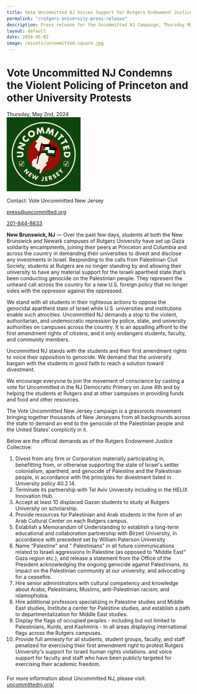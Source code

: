 ```yaml
---
title: Vote Uncommitted NJ Voices Support for Rutgers Endowment Justice Collective Organizers and the Gaza Solidarity Encampment at Rutgers University
permalink: "/rutgers-university-press-release"
description: Press release for the Uncommitted NJ Campaign, Thursday May 2nd, 2024
layout: default
date: 2024-05-02
image: /assets/uncommitted-square.jpg
---
```

Vote Uncommitted NJ Condemns the Violent Policing of Princeton and other University Protests
===
Thursday, May 2nd, 2024
<br>
<img src="assets/uncommitted-square.jpg" alt="Uncommitted New Jersey logo" width="40%" height=auto>
 
Contact: Vote Uncommitted New Jersey

[press@uncommitted.org](mailto:press@uncommitted.org)

[201-844-8633](tel:+12018448633) 

**New Brunswick, NJ** — Over the past few days, students at both the New Brunswick
and Newark campuses of Rutgers University have set up Gaza solidarity
encampments, joining their peers at Princeton and Columbia and across the
country in demanding their universities to divest and disclose any investments
in Israel. Responding to the calls from Palestinian Civil Society, students at
Rutgers are no longer standing by and allowing their university to have any
material support for the Israeli apartheid state that’s been conducting genocide
on the Palestinian people. They represent the unheard call across the country
for a new U.S. foreign policy that no longer sides with the oppressor against
the oppressed.

We stand with all students in their righteous actions to oppose the genocidal
apartheid state of Israel while U.S. universities and institutions enable such
atrocities. Uncommitted NJ demands a stop to the violent, authoritarian, and
undemocratic repression by police, state, and university authorities on campuses
across the country. It is an appalling affront to the first amendment rights of
citizens, and it only endangers students, faculty, and community members.

Uncommitted NJ stands with the students and their first amendment rights to
voice their opposition to genocide. We demand that the university bargain with
the students in good faith to reach a solution toward divestment.

We encourage everyone to join the movement of conscience by casting a vote for
Uncommitted in the NJ Democratic Primary on June 4th and by helping the students
at Rutgers and at other campuses in providing funds and food and other
resources.

The Vote Uncommitted New Jersey campaign is a grassroots movement bringing
together thousands of New Jerseyans from all backgrounds across the state to
demand an end to the genocide of the Palestinian people and the United States’
complicity in it. 

Below are the official demands as of the Rutgers Endowment Justice Collective: 

1. Divest from any firm or Corporation materially participating in, benefitting from, or
otherwise supporting the state of Israel's settler colonialism, apartheid, and genocide of
Palestine and the Palestinian people, in accordance with the principles for divestment
listed in University policy 40.2.14.
2. Terminate its partnership with Tel Aviv University including in the HELIX Innovation Hub.
3. Accept at least 10 displaced Gazan students to study at Rutgers University
on scholarship.
4. Provide resources for Palestinian and Arab students in the form of an Arab
Cultural Center on each Rutgers campus.
5. Establish a Memorandum of Understanding to establish a long-term educational and
collaboration partnership with Birzeit University, in accordance with precedent set by William Paterson University
6. Name “Palestine" and " Palestinians" in all future communications related to Israeli
aggressions In Palestine (as opposed to “Middle East" Gaza region etc.), and release a
statement from the Office of the President acknowledging the ongoing genocide against
Palestinians, its impact on the Palestinian community at our university, and advocating for a ceasefire.
7. Hire senior administrators with cultural competency and knowledge about Arabs,
Palestinians, Muslims, anti-Palestlnian racism, and islamophobia.
8. Hire additional professors specializing in Palestine studies and Middle East studies,
Institute a center for Palestine studies, and establish a path to departmentalization for
Middle East studies.
9. Display the flags of occupied peoples - including but not limited to Palestinians, Kurds,
and Kashmiris - In all areas displaying international flags across the Rutgers campuses.
10. Provide full amnesty for all students, student groups, faculty, and staff penalized for
exercising their first amendment right to protest Rutgers University's support for Israeli
human rights violations. and voice support for faculty and staff who have been publicly
targeted for exercising their academic freedom.

### 

For more information about Uncommitted NJ, please visit:
[uncommittednj.org/](https://uncommittednj.org)

